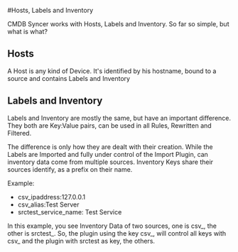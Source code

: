#Hosts, Labels and Inventory

CMDB Syncer works with Hosts, Labels and Inventory. So far so simple, but what is what?

## Hosts
A Host is any kind of Device. It's identified by his hostname, bound to a source and contains
Labels and Inventory


## Labels and Inventory
Labels and Inventory are mostly the same, but have an important difference.
They both are Key:Value pairs, can be used in all Rules, Rewritten and Filtered.

The difference is only how they are dealt with their creation.
While the Labels are Imported and fully under control of the Import Plugin,
can inventory data come from multiple sources. Inventory Keys share their sources identify, as a prefix on their name.

Example:

- csv_ipaddress:127.0.0.1
- csv_alias:Test Server
- srctest_service_name: Test Service

In this example, you see Inventory Data of two sources, one is csv_, the other is srctest_.
So, the plugin using the key csv_, will control all keys with csv_ and the plugin with srctest as key, the others.